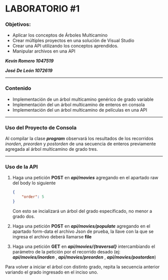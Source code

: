 # LABORATORIO #1

### **Objetivos:**

- Aplicar los conceptos de Árboles Multicamino
- Crear múltiples proyectos en una solución de Visual Studio
- Crear una API utilizando los conceptos aprendidos.
- Manipular archivos en una API

***Kevin Romero 1047519***

***José De León   1072619***

---

### Contenido

- Implementación de un árbol multicamino genérico de grado variable
- Implementación del un árbol multicamino de enteros en consola
- Implementación del un árbol multicamino de películas en una API

---

### Uso del Proyecto de Consola

Al compilar la clase ***program*** observará los resultados de los recorridos *inorden*, *preorden* y *postorden* de una secuencia de enteros previamente agregada al árbol multicamino de grado tres. 

---

### Uso de la API

1. Haga una petición **POST** en ***api/movies*** agregando en el apartado raw del body lo siguiente

    ```json
    {
    	"order": 5
    }
    ```

    Con esto se incializará un árbol del grado específicado, no menor a grado dos.

2. Haga una petición **POST** en ***api/movies/populate*** agregando en el apartado form-data el archivo Json de prueba, la llave con la que se ingresa el archivo deberá llamarse **file**
3. Haga una petición **GET** en ***api/movies/{traversal}*** intercambiando el parámetro de la petición por el recorrido desado (ej: ***api/movies/inorden*** , ***api/movies/preorden*** , ***api/movies/postorden***)

Para volver a iniciar el árbol con distinto grado, repita la secuencia anterior variando el grado ingresado en el inciso uno.
